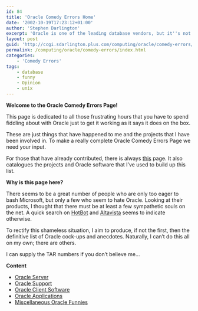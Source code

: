 ```yaml
---
id: 84
title: 'Oracle Comedy Errors Home'
date: '2002-10-19T17:23:12+01:00'
author: 'Stephen Darlington'
excerpt: 'Oracle is one of the leading database vendors, but it''s not without it idiosyncrasies. Here I try to make sense of some of them. '
layout: post
guid: 'http://ccgi.sdarlington.plus.com/computing/oracle/comedy-errors/oracle-comedy-errors-home.html'
permalink: /computing/oracle/comedy-errors/index.html
categories:
    - 'Comedy Errors'
tags:
    - database
    - funny
    - Opinion
    - unix
---
```


**Welcome to the Oracle Comedy Errors Page!**

This page is dedicated to all those frustrating hours that you have to spend fiddling about with Oracle just to get it working as it says it does on the box.

These are just things that have happened to me and the projects that I have been involved in. To make a really complete Oracle Comedy Errors Page we need your input.

For those that have already contributed, there is always [this](about.html) page. It also catalogues the projects and Oracle software that I’ve used to build up this list.

**Why is this page here?**

There seems to be a great number of people who are only too eager to bash Microsoft, but only a few who seem to hate Oracle. Looking at their products, I thought that there must be at least a few sympathetic souls on the net. A quick search on [HotBot](http://www.hotbot.com) and [Altavista](http://www.altavista.com) seems to indicate otherwise.

To rectify this shameless situation, I aim to produce, if not the first, then the definitive list of Oracle cock-ups and anecdotes. Naturally, I can’t do this all on my own; there are others.

I can supply the TAR numbers if you don’t believe me…

**Content**

- [Oracle Server](server.html)
- [Oracle Support](support.html)
- [Oracle Client Software](client.html)
- [Oracle Applications](oraapp.html)
- [Miscellaneous Oracle Funnies](misc.html)